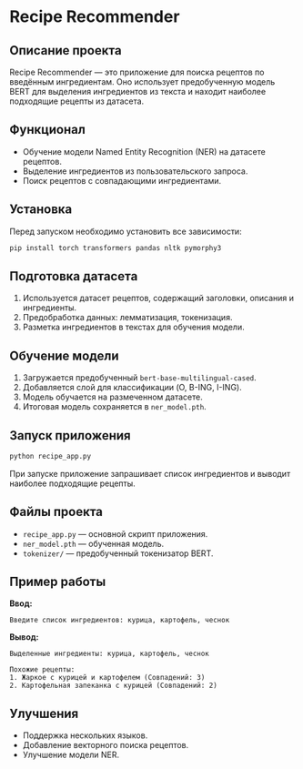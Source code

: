 # Recipe Recommender

## Описание проекта
Recipe Recommender — это приложение для поиска рецептов по введённым ингредиентам. Оно использует предобученную модель BERT для выделения ингредиентов из текста и находит наиболее подходящие рецепты из датасета.

## Функционал
- Обучение модели Named Entity Recognition (NER) на датасете рецептов.
- Выделение ингредиентов из пользовательского запроса.
- Поиск рецептов с совпадающими ингредиентами.

## Установка
Перед запуском необходимо установить все зависимости:
```bash
pip install torch transformers pandas nltk pymorphy3
```

## Подготовка датасета
1. Используется датасет рецептов, содержащий заголовки, описания и ингредиенты.
2. Предобработка данных: лемматизация, токенизация.
3. Разметка ингредиентов в текстах для обучения модели.

## Обучение модели
1. Загружается предобученный `bert-base-multilingual-cased`.
2. Добавляется слой для классификации (O, B-ING, I-ING).
3. Модель обучается на размеченном датасете.
4. Итоговая модель сохраняется в `ner_model.pth`.

## Запуск приложения
```bash
python recipe_app.py
```
При запуске приложение запрашивает список ингредиентов и выводит наиболее подходящие рецепты.

## Файлы проекта
- `recipe_app.py` — основной скрипт приложения.
- `ner_model.pth` — обученная модель.
- `tokenizer/` — предобученный токенизатор BERT.

## Пример работы
**Ввод:**
```
Введите список ингредиентов: курица, картофель, чеснок
```
**Вывод:**
```
Выделенные ингредиенты: курица, картофель, чеснок

Похожие рецепты:
1. Жаркое с курицей и картофелем (Совпадений: 3)
2. Картофельная запеканка с курицей (Совпадений: 2)
```

## Улучшения
- Поддержка нескольких языков.
- Добавление векторного поиска рецептов.
- Улучшение модели NER.
